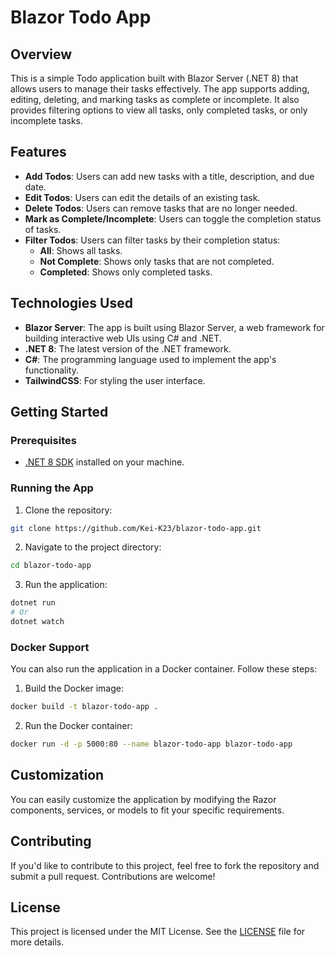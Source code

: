 # Blazor Todo App

## Overview

This is a simple Todo application built with Blazor Server (.NET 8) that allows users to manage their tasks effectively. The app supports adding, editing, deleting, and marking tasks as complete or incomplete. It also provides filtering options to view all tasks, only completed tasks, or only incomplete tasks.

## Features

- **Add Todos**: Users can add new tasks with a title, description, and due date.
- **Edit Todos**: Users can edit the details of an existing task.
- **Delete Todos**: Users can remove tasks that are no longer needed.
- **Mark as Complete/Incomplete**: Users can toggle the completion status of tasks.
- **Filter Todos**: Users can filter tasks by their completion status:
  - **All**: Shows all tasks.
  - **Not Complete**: Shows only tasks that are not completed.
  - **Completed**: Shows only completed tasks.

## Technologies Used

- **Blazor Server**: The app is built using Blazor Server, a web framework for building interactive web UIs using C# and .NET.
- **.NET 8**: The latest version of the .NET framework.
- **C#**: The programming language used to implement the app's functionality.
- **TailwindCSS**: For styling the user interface.

## Getting Started

### Prerequisites

- [.NET 8 SDK](https://dotnet.microsoft.com/download/dotnet/8.0) installed on your machine.

### Running the App

1. Clone the repository:

```bash
git clone https://github.com/Kei-K23/blazor-todo-app.git
```

2. Navigate to the project directory:

```bash
cd blazor-todo-app
```

3. Run the application:

```bash
dotnet run
# Or
dotnet watch
```

### Docker Support

You can also run the application in a Docker container. Follow these steps:

1. Build the Docker image:

```bash
docker build -t blazor-todo-app .
```

2. Run the Docker container:

```bash
docker run -d -p 5000:80 --name blazor-todo-app blazor-todo-app
```

## Customization

You can easily customize the application by modifying the Razor components, services, or models to fit your specific requirements.

## Contributing

If you'd like to contribute to this project, feel free to fork the repository and submit a pull request. Contributions are welcome!

## License

This project is licensed under the MIT License. See the [LICENSE](/LICENSE) file for more details.
